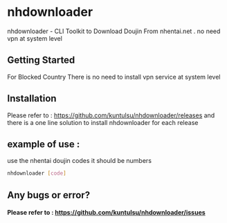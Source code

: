 # nhdownloader

nhdownloader - CLI Toolkit to Download Doujin From nhentai.net . no need vpn at system level 

## Getting Started
For Blocked Country There is no need to install vpn service at system level 

## Installation
Please refer to : https://github.com/kuntulsu/nhdownloader/releases
and there is a one line solution to install nhdownloader for each release


## example of use :
use the nhentai doujin codes it should be numbers
```bash
nhdownloader [code]
```
## Any bugs or error?

#### Please refer to : https://github.com/kuntulsu/nhdownloader/issues
